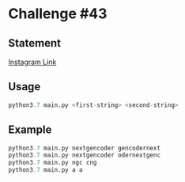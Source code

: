 # Challenge #43

## Statement
[Instagram Link](https://www.instagram.com/nextgencoder/)

## Usage
```python
python3.7 main.py <first-string> <second-string>
```

## Example
```python
python3.7 main.py nextgencoder gencodernext
python3.7 main.py nextgencoder odernextgenc
python3.7 main.py ngc cng
python3.7 main.py a a
```

